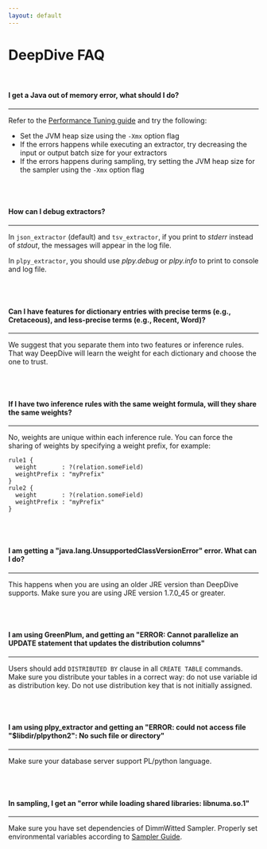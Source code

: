 ```yaml
---
layout: default
---
```


# DeepDive FAQ

<br/>

#### I get a Java out of memory error, what should I do?
---
Refer to the [Performance Tuning guide](performance.html) and try the following:

- Set the JVM heap size using the `-Xmx` option flag
- If the errors happens while executing an extractor, try decreasing the input or output batch size for your extractors
- If the errors happens during sampling, try setting the JVM heap size for the sampler using the `-Xmx` option flag

<br/>
<br/>

#### How can I debug extractors?
---
In `json_extractor` (default) and `tsv_extractor`, if you print to *stderr* instead of *stdout*, the messages will appear in the log file.

In `plpy_extractor`, you should use *plpy.debug* or *plpy.info* to print to console and log file.

<br/>
<br/>

#### Can I have features for dictionary entries with precise terms (e.g., Cretaceous), and less-precise terms (e.g., Recent, Word)?
---
We suggest that you separate them into two features or inference rules. That way DeepDive will learn the weight for each dictionary and choose the one to trust.

<br/>
<br/>

#### If I have two inference rules with the same weight formula, will they share the same weights?
---
No, weights are unique within each inference rule. You can force the sharing of weights by specifying a weight prefix, for example:

    rule1 {
      weight       : ?(relation.someField)
      weightPrefix : "myPrefix"
    }
    rule2 {
      weight       : ?(relation.someField)
      weightPrefix : "myPrefix"
    }


<br/>
<br/>

<!-- #### I added an inference rule that I am very confident about, but now my results are no longer calibrated. What happened?
- - -
This can happen with "fixed" rules that are always true. When you add such a rule, DeepDive will learn a very large weight for it, which may result in the inference engine "getting stuck". In such a case, try to lower the learning rate parameter `-a` (or `--alpha`) for the sampler, for example:

    deepdive {
      sampler.sampler_args: "-l 120 -s 1 -i 200 -a 0.001"
    }

The default value of alpha is set to `0.1`, and during testing it makes sense to increase or decrease it one order of magnitude at a time. We are actively working on implementing an adaptive learning rate computation into our sampler which will help avoid this problem.


<br/>
<br/>

 -->


#### I am getting a "java.lang.UnsupportedClassVersionError" error. What can I do?
---
This happens when you are using an older JRE version than DeepDive supports. Make sure you are using JRE version 1.7.0_45 or greater.


<br/>
<br/>


<!-- 
#### I am getting an "ERROR: duplicate key value violates unique constraint "dd_graph_variables_pkey"" error.
- - -
DeepDive automatically assigns unique record IDs through extractor. The above error happens when record IDs in the database are not unique. This could happen when you are manually loading data into a table, without using DeepDive's extractors. If you need to load records manually, make sure their IDs are globally unique, or define manual sequence to use for your primary keys.
 -->

#### I am using GreenPlum, and getting an "ERROR: Cannot parallelize an UPDATE statement that updates the distribution columns"
---
Users should add `DISTRIBUTED BY` clause in all `CREATE TABLE` commands. Make sure you distribute your tables in a correct way: do not use variable id as distribution key. Do not use distribution key that is not initially assigned.

<br/>
<br/>


#### I am using plpy_extractor and getting an "ERROR: could not access file "$libdir/plpython2": No such file or directory"
---
Make sure your database server support PL/python language.

<br/>
<br/>


#### In sampling, I get an "error while loading shared libraries: libnuma.so.1"
---
Make sure you have set dependencies of DimmWitted Sampler. Properly set environmental variables according to [Sampler Guide](sampler.html).

